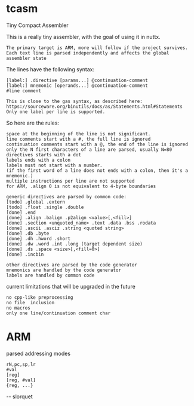 tcasm
=====

Tiny Compact Assembler

This is a really tiny assembler, with the goal of using it in nuttx.

    The primary target is ARM, more will follow if the project survives.
    Each text line is parsed independently and affects the global assembler state

The lines have the following syntax:

    [label:] .directive [params...] @continuation-comment
    [label:] mnemonic [operands...] @continuation-comment
    #line comment

    This is close to the gas syntax, as described here:
    https://sourceware.org/binutils/docs/as/Statements.html#Statements
    Only one label per line is supported.

So here are the rules:

    space at the beginning of the line is not significant.
    line comments start with a #, the full line is ignored
    continuation comments start with a @, the end of the line is ignored
    only the N first characters of a line are parsed, usually N=80
    directives starts with a dot
    labels ends with a colon
    labels must not start with a number.
    (if the first word of a line does not ends with a colon, then it's a mnemonic.)
    multiple instructions per line are not supported
    for ARM, .align 0 is not equivalent to 4-byte boundaries

    generic directives are parsed by common code:
    [todo] .global .extern
    [todo] .float .single .double
    [done] .end
    [done] .align .balign .p2align <value>[,<fill>]
    [done] .section <unquoted_name> .text .data .bss .rodata
    [done] .ascii .asciz .string <quoted string>
    [done] .db .byte 
    [done] .dh .hword .short
    [done] .dw .word .int .long (target dependent size)
    [done] .ds .space <size>[,<fill=0>]
    [done] .incbin

    other directives are parsed by the code generator
    mnemonics are handled by the code generator
    labels are handled by common code

current limitations that will be upgraded in the future

    no cpp-like preprocessing
    no file  inclusion
    no macros
    only one line/continuation comment char

ARM
===

parsed addressing modes

    rN,pc,sp,lr
    #val
    [reg]
    [reg, #val]
    {reg, ...}

-- slorquet

